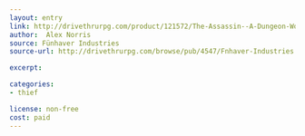```yaml
---
layout: entry
link: http://drivethrurpg.com/product/121572/The-Assassin--A-Dungeon-World-Class
author:  Alex Norris
source: Fünhaver Industries
source-url: http://drivethrurpg.com/browse/pub/4547/Fnhaver-Industries

excerpt:

categories:
- thief

license: non-free
cost: paid
---
```


